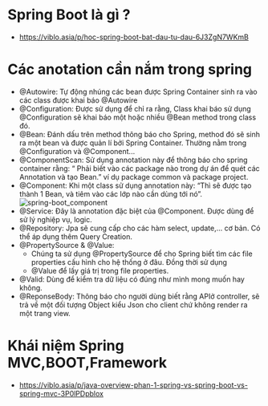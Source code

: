 # Spring Boot là gì ?
- https://viblo.asia/p/hoc-spring-boot-bat-dau-tu-dau-6J3ZgN7WKmB
# Các anotation cần nắm trong spring
- @Autowire: Tự động nhúng các bean được Spring Container sinh ra vào các class được khai báo @Autowire
- @Configuration: Được sử dụng để chỉ ra rằng, Class khai báo sử dụng @Configuration sẽ khai báo một hoặc nhiều @Bean method trong class đó.
- @Bean: Đánh dấu trên method thông báo cho Spring, method đó sẽ sinh ra một bean và được quản lí bởi Spring Container. Thường nằm trong @Configuration và @Component...
- @ComponentScan: Sử dụng annotation này để thông báo cho spring container rằng: “ Phải biết vào các package nào trong dự án để quét các Annotation và tạo Bean.” ví dụ package common và package project.
- @Component: Khi một class sử dụng annotation này: “Thì sẽ được tạo thành 1 Bean, và tiêm vào các lớp nào cần dùng tới nó”.
![spring-boot_component](https://github.com/phuccoderr/StudentApi/assets/124669538/615c9cfb-7f15-4b9a-923b-06611b33fa82)
- @Service: Đây là annotation đặc biệt của @Component. Được dùng để sử lý nghiệp vụ, logic.
- @Repository: Jpa sẽ cung cấp cho các hàm select, update,... cơ bản. Có thể áp dụng thêm Query Creation.
- @PropertySource & @Value:
  - Chúng ta sử dụng @PropertySource để cho Spring biết tìm các file properties cấu hình cho hệ thống ở đâu.
  Đồng thời sử dụng
  - @Value để lấy giá trị trong file properties.
- @Valid: Dùng để kiểm tra dữ liệu có đúng như mình mong muốn hay không.
- @ReponseBody: Thông báo cho người dùng biết rằng APIở controller, sẽ trả về một đối tượng Object kiểu Json cho client chứ không render ra một trang view.
# Khái niệm Spring MVC,BOOT,Framework
- https://viblo.asia/p/java-overview-phan-1-spring-vs-spring-boot-vs-spring-mvc-3P0lPDpblox
